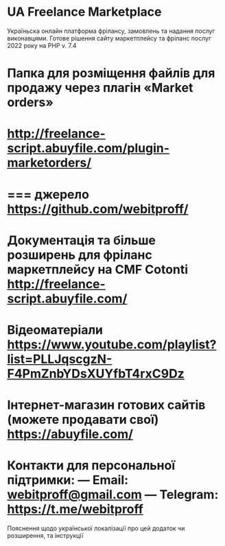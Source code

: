 # UA Freelance Marketplace
Україньска онлайн платформа фрілансу, замовлень та надання послуг виконавцями. Готове рішення сайту маркетплейсу та фріланс послуг 2022 року на PHP v. 7.4

# Папка для розміщення файлів для продажу через плагін «Market orders»
# http://freelance-script.abuyfile.com/plugin-marketorders/
===
джерело
	https://github.com/webitproff/
===
Документація та більше розширень для фріланс маркетплейсу на CMF Cotonti
	http://freelance-script.abuyfile.com/
===
Вiдеоматеріали
	https://www.youtube.com/playlist?list=PLLJqscgzN-F4PmZnbYDsXUYfbT4rxC9Dz
===
Інтернет-магазин готових сайтів (можете продавати свої)
	https://abuyfile.com/
===
Контакти для персональної підтримки:
	— Email: webitproff@gmail.com
	— Telegram: https://t.me/webitproff
===
Пояснення щодо української локалізації про цей додаток чи розширення, та інструкції 
